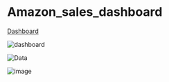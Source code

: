 # Amazon_sales_dashboard
 <a href="https://github.com/Shubhamahire7/amazon_sales_dashboard/blob/main/dashboard.PNG"> Dashboard </a>
 
![dashboard](https://github.com/user-attachments/assets/df6d164d-008c-4324-a0ba-2278943c28a3)

![Data](https://github.com/user-attachments/assets/dbfb4b65-f283-40fb-a6d8-1d7e9924fc8d)

![image](https://github.com/user-attachments/assets/f977cdd0-86cd-4f3f-ae6e-586f4515bea3)
